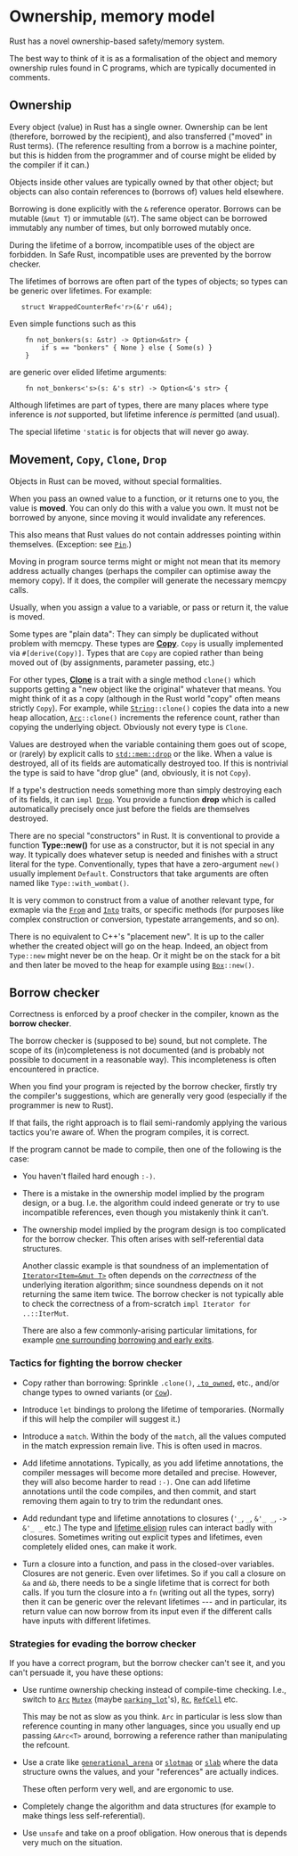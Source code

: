 Ownership, memory model
======================

[comment]: # ( Copyright 2021 Ian Jackson and contributors  )
[comment]: # ( SPDX-License-Identifier: MIT                 )
[comment]: # ( There is NO WARRANTY.                        )

Rust has a novel ownership-based safety/memory system.

The best way to think of it is as a formalisation
of the object and memory ownership rules found in C programs,
which are typically documented in comments.

Ownership
---------

Every object (value) in Rust has a single owner.
Ownership can be lent (therefore, borrowed by the recipient),
and also transferred ("moved" in Rust terms).
(The reference resulting from a borrow is a machine pointer,
but this is hidden from the programmer
and of course might be elided by the compiler if it can.)

Objects inside other values are typically owned by that other object;
but objects can also contain references to (borrows of) values
held elsewhere.

Borrowing is done explicitly with the `&` reference operator.
Borrows can be mutable (`&mut T`) or immutable (`&T`).
The same object can be borrowed immutably any number of times,
but only borrowed mutably once.

During the lifetime of a borrow,
incompatible uses of the object are forbidden.
In Safe Rust, incompatible uses are prevented by the borrow checker.

The lifetimes of borrows are often part of the types of objects;
so types can be generic over lifetimes.  For example:
```
   struct WrappedCounterRef<'r>(&'r u64);
```

Even simple functions such as this
```
    fn not_bonkers(s: &str) -> Option<&str> {
        if s == "bonkers" { None } else { Some(s) }
    }
```
are generic over elided lifetime arguments:
```
    fn not_bonkers<'s>(s: &'s str) -> Option<&'s str> {
```

Although lifetimes are part of types,
there are many places where type inference is *not* supported,
but lifetime inference *is* permitted (and usual).

The special lifetime `'static`
is for objects that will never go away.

Movement, `Copy`, `Clone`, `Drop`
---------------------------------------

Objects in Rust can be moved, without special formalities.

When you pass an owned value to a function,
or it returns one to you,
the value is **moved**.
You can only do this with a value you own.
It must not be borrowed by anyone,
since moving it would invalidate any references.

This also means that Rust values do not contain addresses
pointing within themselves.
(Exception: see [`Pin`](https://doc.rust-lang.org/std/pin/struct.Pin.html).)

Moving in program source terms
might or might not mean that its memory address actually changes
(perhaps the compiler can optimise away the memory copy).
If it does, the compiler will generate the necessary memcpy calls.

Usually, when you assign a value to a variable, or pass or return it,
the value is moved.

Some types are "plain data":
They can simply be duplicated without problem with memcpy.
These types are  [**Copy**](https://doc.rust-lang.org/std/marker/trait.Copy.html).
`Copy` is usually implemented via `#[derive(Copy)]`.
Types that are `Copy` are copied
rather than being moved out of
(by assignments, parameter passing, etc.)

For other types,
[**Clone**](https://doc.rust-lang.org/std/clone/trait.Clone.html) is a trait with a single method `clone()`
which supports getting a "new object like the original"
whatever that means.
You might think of it as a copy
(although in the Rust world "copy" often means strictly `Copy`).
For example,
while [`String`](https://doc.rust-lang.org/std/string/struct.String.html)`::clone()` copies the data into a new heap allocation,
[`Arc`](https://doc.rust-lang.org/std/sync/struct.Arc.html#cloning-references)`::clone()` increments the reference count,
rather than copying the underlying object.
Obviously not every type is `Clone`.

Values are destroyed when the variable containing them
goes out of scope,
or (rarely) by explicit calls to [`std::mem::drop`](https://doc.rust-lang.org/std/mem/fn.drop.html) or the like.
When a value is destroyed,
all of its fields are automatically destroyed too.
If this is nontrivial the type is said to have "drop glue"
(and, obviously, it is not `Copy`).

If a type's destruction needs something more than
simply destroying each of its fields,
it can `impl `[`Drop`](https://doc.rust-lang.org/std/ops/trait.Drop.html).
You provide a function **drop**
which is called automatically
precisely once
just before the fields are themselves destroyed.

There are no special "constructors" in Rust.
It is conventional to provide a function **Type::new()**
for use as a constructor,
but it is not special in any way.
It typically does whatever setup is needed and
finishes with a struct literal for the type.
Conventionally,
types that have a zero-argument `new()` usually implement `Default`.
Constructors that take arguments are often
named like `Type::with_wombat()`.

It is very common to construct from a value of another relevant type,
for exmaple via the [`From`](https://doc.rust-lang.org/std/convert/trait.From.html) and [`Into`](https://doc.rust-lang.org/std/convert/trait.Into.html) traits,
or specific methods
(for purposes like complex construction or conversion,
typestate arrangements, and so on).

There is no equivalent to C++'s "placement new".
It is up to the caller whether the created object will go on the heap.
Indeed, an object from `Type::new` might never be on the heap.
Or it might be on the stack for a bit and then later be
moved to the heap for example using [`Box`](https://doc.rust-lang.org/std/boxed/index.html)`::new()`.

Borrow checker
--------------

Correctness is enforced by a proof checker in the compiler,
known as the **borrow checker**.

The borrow checker is (supposed to be) sound, but not complete.
The scope of its (in)completeness is not documented
(and is probably not possible to document in a reasonable way).
This incompleteness is often encountered in practice.

When you find your program is rejected by the borrow checker,
firstly try the compiler's suggestions,
which are generally very good
(especially if the programmer is new to Rust).

If that fails, the right approach is to flail semi-randomly
applying the various tactics you're aware of.
When the program compiles, it is correct.

If the program cannot be made to compile,
then one of the following is the case:

 * You haven't flailed hard enough `:-)`.

 * There is a mistake in the ownership model
   implied by the program design,
   or a bug.
   I.e. the algorithm could indeed generate or try to use
   incompatible references,
   even though you mistakenly think it can't.

 * The ownership model implied by the program design
   is too complicated for the borrow checker.
   This often arises with self-referential data structures.

   Another classic example is that soundness of
   an implementation of [`Iterator<Item=&mut T>`](https://doc.rust-lang.org/std/iter/trait.Iterator.html) 
   often depends on
   the *correctness* of the underlying iteration algorithm;
   since soundness depends on it not returning the same item twice.
   The borrow checker is not typically able to check the
   correctness of a from-scratch `impl Iterator for ..::IterMut`.

   There are also a few commonly-arising particular limitations,
   for example [one surrounding borrowing and early exits](https://github.com/rust-lang/rust/issues/51545).

### Tactics for fighting the borrow checker

 * Copy rather than borrowing:
   Sprinkle `.clone()`, [`.to_owned`](https://doc.rust-lang.org/std/borrow/trait.ToOwned.html), etc., and/or
   change types to owned variants (or [`Cow`](https://doc.rust-lang.org/std/borrow/enum.Cow.html)).

 * Introduce `let` bindings to prolong the lifetime of temporaries.
   (Normally if this will help the compiler will suggest it.)

 * Introduce a `match`.
   Within the body of the `match`,
   all the values computed in the match expression remain live.
   This is often used in macros.

 * Add lifetime annotations.
   Typically, as you add lifetime annotations,
   the compiler messages will become more detailed and precise.
   However, they will also become harder to read `:-)`.
   One can add lifetime annotations until the code compiles,
   and then commit,
   and start removing them again to try to trim the redundant ones.

 * Add redundant type and lifetime annotations to closures
   (`'_`, `_`, `&'_ _`, `-> &'_ _` etc.)
   The type and [lifetime elision](https://doc.rust-lang.org/reference/lifetime-elision.html) rules can interact badly with closures.
   Sometimes writing out explicit types and lifetimes,
   even completely elided ones,
   can make it work.

 * Turn a closure into a function, and pass in the closed-over variables.
   Closures are not generic.  Even over lifetimes.
   So if you call a closure on `&a` and `&b`,
   there needs to be a single lifetime that is correct for both calls.
   If you turn the closure into a `fn` (writing out all the types, sorry)
   then it can be generic over the relevant lifetimes ---
   and in particular,
   its return value can now borrow from its input
   even if the different calls have inputs with different lifetimes.

### Strategies for evading the borrow checker

If you have a correct program, but the borrow checker can't see it,
and you can't persuade it,
you have these options:

 * Use runtime ownership checking instead of compile-time checking.
   I.e., switch to
    [`Arc`](https://doc.rust-lang.org/std/sync/struct.Arc.html)
    [`Mutex`](https://doc.rust-lang.org/std/sync/struct.Mutex.html)
    (maybe [`parking_lot`](https://crates.io/crates/parking_lot)'s),
    [`Rc`](https://doc.rust-lang.org/std/rc/struct.Rc.html),
    [`RefCell`](https://doc.rust-lang.org/std/cell/struct.RefCell.html) etc.

   This may be not as slow as you think.
   `Arc` in particular is less slow than reference counting
   in many other languages,
   since you usually end up passing `&Arc<T>` around,
   borrowing a reference rather than manipulating the refcount.

 * Use a crate like
   [`generational_arena`](https://crates.io/crates/generational_arena) or
   [`slotmap`](https://crates.io/crates/slotmap) or
   [`slab`](https://crates.io/crates/slab)
   where the data structure owns the values,
   and your "references" are actually indices.

   These often perform very well, and are ergonomic to use.

 * Completely change the algorithm and data structures
   (for example to make things less self-referential).

 * Use `unsafe` and take on a proof obligation.
   How onerous that is depends very much on the situation.
